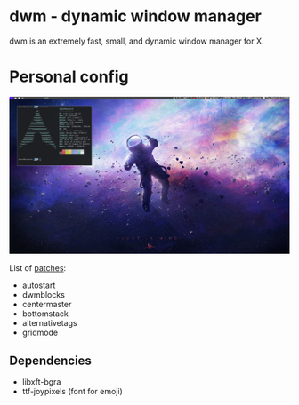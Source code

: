 # dwm - dynamic window manager

dwm is an extremely fast, small, and dynamic window manager for X.

# Personal config

![config](rice.png)

List of [patches](https://dwm.suckless.org/patches/):
- autostart
- dwmblocks
- centermaster
- bottomstack
- alternativetags
- gridmode

## Dependencies
- libxft-bgra
- ttf-joypixels (font for emoji)
